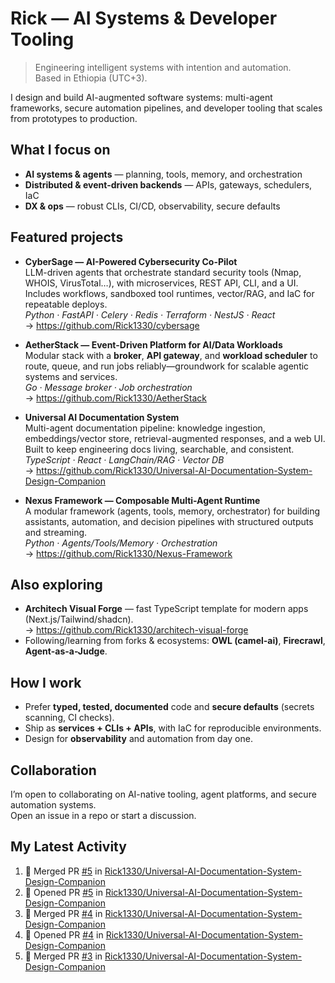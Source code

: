 # Rick — AI Systems & Developer Tooling

> Engineering intelligent systems with intention and automation.  
> Based in Ethiopia (UTC+3).

I design and build AI-augmented software systems: multi-agent frameworks, secure automation pipelines, and developer tooling that scales from prototypes to production.

## What I focus on
- **AI systems & agents** — planning, tools, memory, and orchestration
- **Distributed & event-driven backends** — APIs, gateways, schedulers, IaC
- **DX & ops** — robust CLIs, CI/CD, observability, secure defaults

## Featured projects
- **CyberSage — AI-Powered Cybersecurity Co-Pilot**  
  LLM-driven agents that orchestrate standard security tools (Nmap, WHOIS, VirusTotal…), with microservices, REST API, CLI, and a UI. Includes workflows, sandboxed tool runtimes, vector/RAG, and IaC for repeatable deploys.  
  _Python · FastAPI · Celery · Redis · Terraform · NestJS · React_  
  → https://github.com/Rick1330/cybersage

- **AetherStack — Event-Driven Platform for AI/Data Workloads**  
  Modular stack with a **broker**, **API gateway**, and **workload scheduler** to route, queue, and run jobs reliably—groundwork for scalable agentic systems and services.  
  _Go · Message broker · Job orchestration_  
  → https://github.com/Rick1330/AetherStack

- **Universal AI Documentation System**  
  Multi-agent documentation pipeline: knowledge ingestion, embeddings/vector store, retrieval-augmented responses, and a web UI. Built to keep engineering docs living, searchable, and consistent.  
  _TypeScript · React · LangChain/RAG · Vector DB_  
  → https://github.com/Rick1330/Universal-AI-Documentation-System-Design-Companion

- **Nexus Framework — Composable Multi-Agent Runtime**  
  A modular framework (agents, tools, memory, orchestrator) for building assistants, automation, and decision pipelines with structured outputs and streaming.  
  _Python · Agents/Tools/Memory · Orchestration_  
  → https://github.com/Rick1330/Nexus-Framework

## Also exploring
- **Architech Visual Forge** — fast TypeScript template for modern apps (Next.js/Tailwind/shadcn).  
  → https://github.com/Rick1330/architech-visual-forge
- Following/learning from forks & ecosystems: **OWL (camel-ai)**, **Firecrawl**, **Agent-as-a-Judge**.

## How I work
- Prefer **typed, tested, documented** code and **secure defaults** (secrets scanning, CI checks).
- Ship as **services + CLIs + APIs**, with IaC for reproducible environments.
- Design for **observability** and automation from day one.

## Collaboration
I’m open to collaborating on AI-native tooling, agent platforms, and secure automation systems.  
Open an issue in a repo or start a discussion.

## My Latest Activity
<!--START_SECTION:activity-->
1. 🎉 Merged PR [#5](https://github.com/Rick1330/Universal-AI-Documentation-System-Design-Companion/pull/5) in [Rick1330/Universal-AI-Documentation-System-Design-Companion](https://github.com/Rick1330/Universal-AI-Documentation-System-Design-Companion)
2. 💪 Opened PR [#5](https://github.com/Rick1330/Universal-AI-Documentation-System-Design-Companion/pull/5) in [Rick1330/Universal-AI-Documentation-System-Design-Companion](https://github.com/Rick1330/Universal-AI-Documentation-System-Design-Companion)
3. 🎉 Merged PR [#4](https://github.com/Rick1330/Universal-AI-Documentation-System-Design-Companion/pull/4) in [Rick1330/Universal-AI-Documentation-System-Design-Companion](https://github.com/Rick1330/Universal-AI-Documentation-System-Design-Companion)
4. 💪 Opened PR [#4](https://github.com/Rick1330/Universal-AI-Documentation-System-Design-Companion/pull/4) in [Rick1330/Universal-AI-Documentation-System-Design-Companion](https://github.com/Rick1330/Universal-AI-Documentation-System-Design-Companion)
5. 🎉 Merged PR [#3](https://github.com/Rick1330/Universal-AI-Documentation-System-Design-Companion/pull/3) in [Rick1330/Universal-AI-Documentation-System-Design-Companion](https://github.com/Rick1330/Universal-AI-Documentation-System-Design-Companion)
<!--END_SECTION:activity-->



